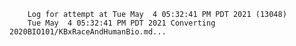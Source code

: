         Log for attempt at Tue May  4 05:32:41 PM PDT 2021 (13048)
        Tue May  4 05:32:41 PM PDT 2021 Converting 2020BIO101/KBxRaceAndHumanBio.md...
